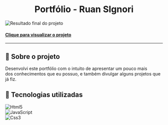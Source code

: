 <h1 align="center">
  <br>Portfólio - Ruan SIgnori
</h1>

![Resultado final do projeto](https://repository-images.githubusercontent.com/540972780/8ee5143c-df3f-461b-b7e3-4137436b132b)

<h4><a href="https://ruansignori.tech">Clique para visualizar o projeto</a></h4>

---

## 📃 Sobre o projeto

Desenvolvi este portfólio com o intuito de apresentar um pouco mais </br>
dos conhecimentos que eu possuo, e também divulgar alguns projetos que já fiz.

## 💼 Tecnologias utilizadas

![Html5](https://img.shields.io/badge/HTML5-E34F26?style=for-the-badge&logo=html5&logoColor=white) <br>
![JavaScript](https://img.shields.io/badge/JavaScript-323330?style=for-the-badge&logo=javascript&logoColor=F7DF1E) <br>
![Css3](https://img.shields.io/badge/CSS3-1572B6?style=for-the-badge&logo=css3&logoColor=white)
